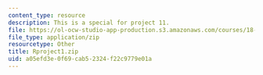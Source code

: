 ```yaml
---
content_type: resource
description: This is a special for project 11.
file: https://ol-ocw-studio-app-production.s3.amazonaws.com/courses/18-443-statistics-for-applications-spring-2015/a05efd3e0f69cab52324f22c9779e01a_Rproject1.zip
file_type: application/zip
resourcetype: Other
title: Rproject1.zip
uid: a05efd3e-0f69-cab5-2324-f22c9779e01a
---
```

